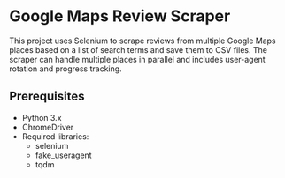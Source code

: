 # Google Maps Review Scraper

This project uses Selenium to scrape reviews from multiple Google Maps places based on a list of search terms and save them to CSV files. The scraper can handle multiple places in parallel and includes user-agent rotation and progress tracking.

## Prerequisites

- Python 3.x
- ChromeDriver
- Required libraries:
  - selenium
  - fake_useragent
  - tqdm


